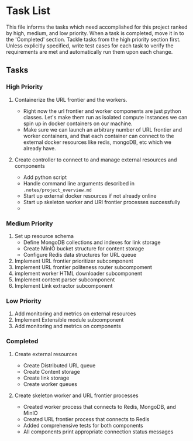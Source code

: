 # Task List

This file informs the tasks which need accomplished for this project ranked by high, medium, and low priority.
When a task is completed, move it in to the 'Completed' section.
Tackle tasks from the high priority section first.
Unless explicitly specified, write test cases for each task to verify the requirements are met and automatically run them upon each change.

## Tasks

### High Priority

1. Containerize the URL frontier and the workers.
    * Right now the url frontier and worker components are just python classes. Let's make them run as isolated compute instances we can spin up in docker containers on our machine.
    * Make sure we can launch an arbitrary number of URL frontier and worker containers, and that each container can connect to the external docker resources like redis, mongoDB, etc which we already have.

2. Create controller to connect to and manage external resources and components
    * Add python script
    * Handle command line arguments described in `.notes/project_overview.md`
    * Start up external docker resources if not already online
    * Start up skeleton worker and URl frontier processes successfully
    * 

### Medium Priority

1. Set up resource schema
    * Define MongoDB collections and indexes for link storage
    * Create MinIO bucket structure for content storage
    * Configure Redis data structures for URL queue
2. Implement URL frontier prioritizer subcomponent
3. Implement URL frontier politeness router subcompoment
4. implement worker HTML downloader subcomponent
5. Implement content parser subcomponent
6. Implement Link extractor subcomponent

### Low Priority

1. Add monitoring and metrics on external resources
2. Implement Extensible module subcomponent
3. Add monitoring and metrics on components

### Completed

1. Create external resources
    * Create Distributed URL queue
    * Create Content storage
    * Create link storage
    * Create worker queues

2. Create skeleton worker and URL frontier processes
    * Created worker process that connects to Redis, MongoDB, and MinIO
    * Created URL frontier process that connects to Redis
    * Added comprehensive tests for both components
    * All components print appropriate connection status messages
